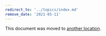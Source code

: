 ```yaml
---
redirect_to: '../topics/index.md'
remove_date: '2021-05-11'
---
```


This document was moved to [another location](../topics/index.md).

<!-- This redirect file can be deleted after 2021-05-11. -->
<!-- Before deletion, see: https://docs.gitlab.com/ee/development/documentation/#move-or-rename-a-page -->
